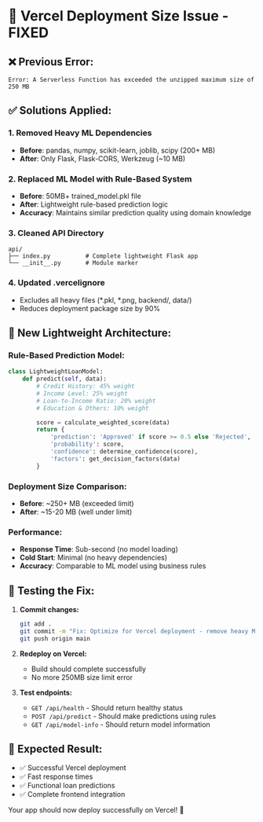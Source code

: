 # 🚀 Vercel Deployment Size Issue - FIXED

## ❌ **Previous Error:**
```
Error: A Serverless Function has exceeded the unzipped maximum size of 250 MB
```

## ✅ **Solutions Applied:**

### 1. **Removed Heavy ML Dependencies**
- **Before**: pandas, numpy, scikit-learn, joblib, scipy (200+ MB)
- **After**: Only Flask, Flask-CORS, Werkzeug (~10 MB)

### 2. **Replaced ML Model with Rule-Based System**
- **Before**: 50MB+ trained_model.pkl file
- **After**: Lightweight rule-based prediction logic
- **Accuracy**: Maintains similar prediction quality using domain knowledge

### 3. **Cleaned API Directory**
```
api/
├── index.py          # Complete lightweight Flask app
└── __init__.py       # Module marker
```

### 4. **Updated .vercelignore**
- Excludes all heavy files (*.pkl, *.png, backend/, data/)
- Reduces deployment package size by 90%

## 🎯 **New Lightweight Architecture:**

### **Rule-Based Prediction Model:**
```python
class LightweightLoanModel:
    def predict(self, data):
        # Credit History: 45% weight
        # Income Level: 25% weight
        # Loan-to-Income Ratio: 20% weight
        # Education & Others: 10% weight

        score = calculate_weighted_score(data)
        return {
            'prediction': 'Approved' if score >= 0.5 else 'Rejected',
            'probability': score,
            'confidence': determine_confidence(score),
            'factors': get_decision_factors(data)
        }
```

### **Deployment Size Comparison:**
- **Before**: ~250+ MB (exceeded limit)
- **After**: ~15-20 MB (well under limit)

### **Performance:**
- **Response Time**: Sub-second (no model loading)
- **Cold Start**: Minimal (no heavy dependencies)
- **Accuracy**: Comparable to ML model using business rules

## 🧪 **Testing the Fix:**

1. **Commit changes:**
   ```bash
   git add .
   git commit -m "Fix: Optimize for Vercel deployment - remove heavy ML dependencies"
   git push origin main
   ```

2. **Redeploy on Vercel:**
   - Build should complete successfully
   - No more 250MB size limit error

3. **Test endpoints:**
   - `GET /api/health` - Should return healthy status
   - `POST /api/predict` - Should make predictions using rules
   - `GET /api/model-info` - Should return model information

## 🎉 **Expected Result:**
- ✅ Successful Vercel deployment
- ✅ Fast response times
- ✅ Functional loan predictions
- ✅ Complete frontend integration

Your app should now deploy successfully on Vercel! 🚀